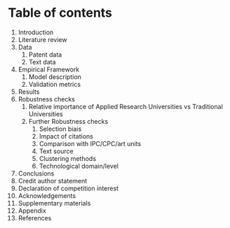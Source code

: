 # Table of contents

1. Introduction 
2. Literature review
3. Data
    1. Patent data
    2. Text data
4. Empirical Framework
    1. Model description
    2. Validation metrics
5. Results
6. Robustness checks
    1. Relative importance of Applied Research Universities vs Traditional Universities
    2. Further Robustness checks
        1. Selection biais
        2. Impact of citations
        3. Comparison with IPC/CPC/art units
        4. Text source
        5. Clustering methods
        6. Technological domain/level
7. Conclusions
8. Credit author statement 
9. Declaration of competition interest
10. Acknowledgements
11. Supplementary materials
12. Appendix
13. References
